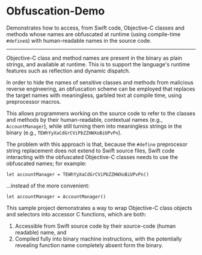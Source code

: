 # Obfuscation-Demo
Demonstrates how to access, from Swift code, Objective-C classes and methods whose names are obfuscated at runtime (using compile-time `#define`s) with human-readable names in the source code.  

---

Objective-C class and method names are present in the binary as plain strings, and available at runtime. This is to support the language's runtime features such as reflection and dynamic dispatch. 

In order to hide the names of sensitive classes and methods from malicious reverse engineering, an obfuscation scheme can be employed that replaces the target names with meaningless, garbled text at compile time, using preprocessor macros.

This allows programmers working on the source code to refer to the classes and methods by their human-readable, contextual names (e.g., `AccountManager`), while still turning them into meaningless strings in the binary (e.g., `TEWhYyXaCdGrCViPbZZHWXoBiUPvPn`).

The problem with this approach is that, because the `#define` preprocesor string replacement does not extend to Swift source files, Swift code interacting with the obfuscated Objective-C classes needs to use the obfuscated names; for example:

    let accountManager = TEWhYyXaCdGrCViPbZZHWXoBiUPvPn()
    
...instead of the more convenient:

    let accountManager = AccountManager()
    
This sample project demonstrates a way to wrap Objective-C class objects and selectors into accessor C functions, which are both:

  1. Accessible from Swift source code by their source-code (human readable) name, and
  2. Compiled fully into binary machine instructions, with the potentially revealing function name completely absent form the binary.


